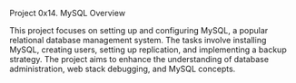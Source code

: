 Project 0x14. MySQL
Overview

This project focuses on setting up and configuring MySQL, a popular relational database management system. The tasks involve installing MySQL, creating users, setting up replication, and implementing a backup strategy. The project aims to enhance the understanding of database administration, web stack debugging, and MySQL concepts.
